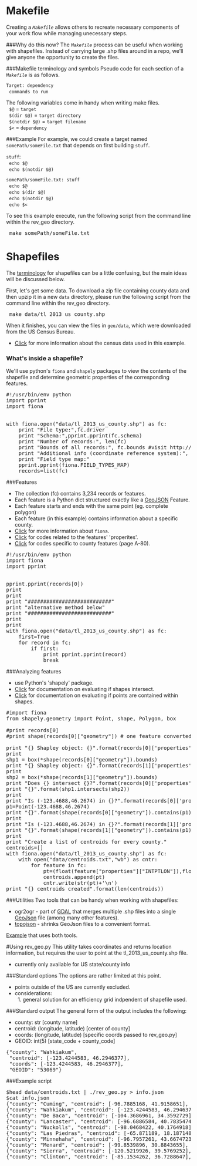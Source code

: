 # Makefile
Creating a *`Makefile`* allows others to recreate necessary components of your work flow while managing unecessary steps.

###Why do this now?
The *`Makefile`* process can be useful when working with shapefiles. Instead of carrying large .shp files around in a repo, we'll give anyone the opportunity to create the files.  

###Makefile terminology and symbols
Pseudo code for each section of a *`Makefile`* is as follows.  

`Target: dependency`  
&nbsp; `commands to run`

The following variables come in handy when writing make files.  
&nbsp; `$@` =  `target`   
&nbsp; `$(dir $@)` = `target directory`  
&nbsp; `$(notdir $@)` = `target filename`  
&nbsp; `$<` = `dependency`   

###Example
For example, we could create a target named `somePath/someFile.txt` that depends on first building `stuff`.  

`stuff`:  
&nbsp; `echo $@`  
&nbsp; `echo $(notdir $@)`  

`somePath/someFile.txt: stuff`  
&nbsp; `echo $@`  
&nbsp; `echo $(dir $@)`  
&nbsp; `echo $(notdir $@)`  
&nbsp; `echo $<`  
 
 To see this example execute, run the following script from the command line within the rev_geo directory. 
 <pre> make somePath/someFile.txt </pre> 

# Shapefiles

The [terminology](https://www.census.gov/geo/maps-data/data/pdfs/tiger/tgrshp2013/TGRSHP2013_TechDoc_Ch4.pdf) for shapefiles can be a little confusing, but the main ideas will be discussed below.

First, let's get some data. To download a zip file containing county data and then upzip it in a new `data` directory, please run the following script from the command line within the rev_geo directory.  
<pre> make data/tl_2013_us_county.shp </pre>  
When it finishes, you can view the files in `geo/data`, which were downloaded from the US Census Bureau. 

* [Click](https://www.census.gov/geo/maps-data/data/tiger.html) for more information about the census data used in this example.   

### What's inside a shapefile? 
We'll use python's `fiona` and `shapely` packages to view the contents of the shapefile and determine geometric properties of the corresponding features. 

<pre>
#!/usr/bin/env python
import pprint
import fiona


with fiona.open("data/tl_2013_us_county.shp") as fc: 
    print "File type:",fc.driver
    print "Schema:",pprint.pprint(fc.schema)
    print "Number of records:", len(fc)
    print "Bounds of all records:", fc.bounds #visit http://boundingbox.klokantech.com/ to view these coords
    print "Additional info (coordinate reference system):", fc.crs
    print "Field type map:"
    pprint.pprint(fiona.FIELD_TYPES_MAP)
    records=list(fc)
</pre>

###Features
* The collection (fc) contains 3,234 records or features. 
* Each feature is a Python dict structured exactly like a [GeoJSON](http://geojson.org/) Feature. 
* Each feature starts and ends with the same point (eg. complete polygon)
* Each feature (in this example) contains information about a specific county.
* [Click](http://toblerity.org/fiona/manual.html) for more information about `fiona`.   
* [Click](http://www.census.gov/geo/reference/ansi.html) for codes related to the features' 'properites'.  
* [Click](https://www.census.gov/geo/maps-data/data/pdfs/tiger/tgrshp2013/TGRSHP2013_TechDoc_A.pdf) for codes specific to county features (page A-80).

<pre>
#!/usr/bin/env python
import fiona
import pprint


pprint.pprint(records[0])
print 
print
print "###########################"
print "alternative method below"
print "###########################"
print 
print 
with fiona.open("data/tl_2013_us_county.shp") as fc: 
    first=True
    for record in fc:
        if first:
            print pprint.pprint(record)
            break
</pre>

###Analyzing features
* use Python's 'shapely' package.
* [Click](http://toblerity.org/shapely/manual.html#object.intersects) for documentation on evaluating if shapes intersect. 
* [Click](http://toblerity.org/shapely/manual.html#object.contains) for documentation on evaluating if points are contained within shapes.

<pre>
#import fiona
from shapely.geometry import Point, shape, Polygon, box

#print records[0]
#print shape(records[0]["geometry"]) # one feature converted to shapley polygon object

print "{} Shapley object: {}".format(records[0]['properties']['NAMELSAD'],box(*shape(records[0]["geometry"]).bounds))
print
shp1 = box(*shape(records[0]["geometry"]).bounds)
print "{} Shapley object: {}".format(records[1]['properties']['NAMELSAD'],box(*shape(records[1]["geometry"]).bounds))
print 
shp2 = box(*shape(records[1]["geometry"]).bounds)
print "Does {} intersect {}?".format(records[0]['properties']['NAMELSAD'],records[1]['properties']['NAMELSAD'])
print "{}".format(shp1.intersects(shp2)) 
print 
print "Is (-123.4688,46.2674) in {}?".format(records[0]['properties']['NAMELSAD'])
p1=Point(-123.4688,46.2674)
print "{}".format(shape(records[0]["geometry"]).contains(p1))
print
print "Is (-123.4688,46.2674) in {}?".format(records[1]['properties']['NAMELSAD'])
print "{}".format(shape(records[1]["geometry"]).contains(p1))
print 
print "Create a list of centroids for every county."
centroids=[]
with fiona.open("data/tl_2013_us_county.shp") as fc: 
    with open("data/centroids.txt","wb") as cntr:
        for feature in fc:
            pt=(float(feature["properties"]["INTPTLON"]),float(feature["properties"]["INTPTLAT"]))
            centroids.append(pt)
            cntr.write(str(pt)+'\n')
print "{} centroids created".format(len(centroids))
</pre>
###Utilities
Two tools that can be handy when working with shapefiles:
* ogr2ogr - part of [GDAL](http://www.gdal.org/) that merges multiple .shp files into a single [GeoJson](http://geojson.org/) file (among many other features).
* [topojson](https://github.com/mbostock/topojson/wiki) - shrinks GeoJson files to a convenient format. 

[Example](http://bost.ocks.org/mike/map) that uses both tools.

#Using rev_geo.py
This utility takes coordinates and returns location information, but requires the user to point at the tl_2013_us_county.shp file. 
* currently only available for US state/county info

###Standard options
The options are rather limited at this point.
* points outside of the US are currently excluded.  
* considerations:   
&nbsp; 1.  general solution for an efficiency grid indpendent of shapefile used.

###Standard output
The general form of the output includes the following:
* county: str [county name]  
* centroid: (longitude, latitude)  [center of county]  
* coords: (longitude, latitude) [specific coords passed to rev_geo.py]  
* GEOID: int(5) [state_code + county_code]  
<pre>
{"county": "Wahkiakum", 
 "centroid": [-123.4244583, 46.2946377], 
 "coords": [-123.4244583, 46.2946377], 
 "GEOID": "53069"}
</pre>

###Example script
<pre>
$head data/centroids.txt | ./rev_geo.py > info.json
$cat info.json
{"county": "Cuming", "centroid": [-96.7885168, 41.9158651], "coords": [-96.7885168, 41.9158651], "GEOID": "31039"}
{"county": "Wahkiakum", "centroid": [-123.4244583, 46.2946377], "coords": [-123.4244583, 46.2946377], "GEOID": "53069"}
{"county": "De Baca", "centroid": [-104.3686961, 34.3592729], "coords": [-104.3686961, 34.3592729], "GEOID": "35011"}
{"county": "Lancaster", "centroid": [-96.6886584, 40.7835474], "coords": [-96.6886584, 40.7835474], "GEOID": "31109"}
{"county": "Nuckolls", "centroid": [-98.0468422, 40.1764918], "coords": [-98.0468422, 40.1764918], "GEOID": "31129"}
{"county": "Las Piedras", "centroid": [-65.871189, 18.1871483], "coords": [-65.871189, 18.1871483], "GEOID": "72085"}
{"county": "Minnehaha", "centroid": [-96.7957261, 43.6674723], "coords": [-96.7957261, 43.6674723], "GEOID": "46099"}
{"county": "Menard", "centroid": [-99.8539896, 30.8843655], "coords": [-99.8539896, 30.8843655], "GEOID": "48327"}
{"county": "Sierra", "centroid": [-120.5219926, 39.5769252], "coords": [-120.5219926, 39.5769252], "GEOID": "06091"}
{"county": "Clinton", "centroid": [-85.1534262, 36.7288647], "coords": [-85.1534262, 36.7288647], "GEOID": "21053"}
</pre>




